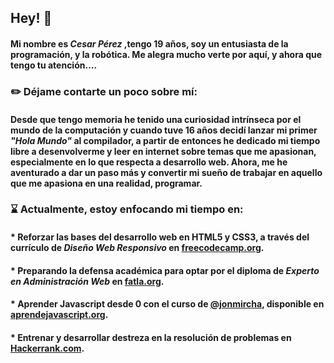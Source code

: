 ## Hey! 👋
#### Mi nombre es *Cesar Pérez*  ,tengo 19 años, soy un entusiasta de la programación, y la robótica. Me alegra mucho verte por aquí, y ahora que tengo tu atención....

###  :pencil2: Déjame contarte un poco sobre mí:

#### Desde que tengo memoria he tenido una curiosidad intrínseca por el mundo de la computación y cuando tuve 16 años decidí lanzar mi primer *"Hola Mundo"*  al compilador, a partir de entonces he dedicado mi tiempo libre a desenvolverme y leer en internet sobre temas que me apasionan, especialmente en lo que respecta a desarrollo web. Ahora, me he aventurado a dar un paso más y convertir mi sueño de trabajar en aquello que me apasiona en una realidad, programar.

### :hourglass: Actualmente, estoy enfocando mi tiempo en:
 
#### * Reforzar las bases del desarrollo web en HTML5 y CSS3, a través del currículo de *Diseño Web Responsivo* en [freecodecamp.org](http://freecodecamp.org).
#### * Preparando la defensa académica para optar por el diploma de *Experto en Administración Web* en [fatla.org](http://fatla.org).
#### * Aprender Javascript desde 0 con el curso de [@jonmircha](https://github.com/jonmircha), disponible en [aprendejavascript.org](https://aprendejavascript.org/).
#### * Entrenar y desarrollar destreza en la resolución de problemas en [Hackerrank.com](https://www.hackerrank.com/cesaraugp).

<!--
**Cesaraugp/cesaraugp** is a ✨ _special_ ✨ repository because its `README.md` (this file) appears on your GitHub profile.
#### * Proyectos personales.
#### * Snippets de Javascript que encuentre Retadores/Interesantes.
#### * Enunciado y resolución de ejercicios de C++. 
 
Here are some ideas to get you started:

- 🔭 I’m currently working on ...
- 🌱 I’m currently learning ...
- 👯 I’m looking to collaborate on ...
- 🤔 I’m looking for help with ...
- 💬 Ask me about ...
- 📫 How to reach me: ...
- 😄 Pronouns: ...
- ⚡ Fun fact: ...
-->
